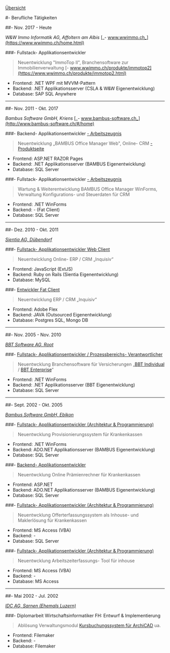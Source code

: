 [Übersicht](README.md)

#- Berufliche Tätigkeiten

##- Nov. 2017 - Heute

_W&W Immo Informatik AG, Affoltern am Albis_ [_- www.wwimmo.ch_](https://www.wwimmo.ch/home.html)

###- Fullstack- Applikationsentwickler

> Neuentwicklung "ImmoTop II", Branchensoftware zur Immobilienverwaltung [- www.wwimmo.ch/produkte/immotop2](https://www.wwimmo.ch/produkte/immotop2.html)
* Frontend: .NET WPF mit MVVM-Pattern
* Backend: .NET Applikationsserver (CSLA & W&W Eigenentwicklung)
* Database: SAP SQL Anywhere

---

##- Nov. 2011 - Okt. 2017

_Bambus Software GmbH, Kriens_ [_- www.bambus-software.ch_](http://www.bambus-software.ch/#/home)

###- Backend- Applikationsentwickler [- Arbeitszeugnis](/docs/Arbeitszeugnisse/2016_Bambus_GmbH.pdf)

> Neuentwicklung „BAMBUS Office Manager Web", Online- CRM [- Produktseite](http://www.bambus-software.ch/#/software-loesung/bambus-office-manager)
* Frontend: ASP.NET RAZOR Pages
* Backend: .NET Applikationsserver (BAMBUS Eigenentwicklung)
* Database: SQL Server

###- Fullstack- Applikationsentwickler [- Arbeitszeugnis](/docs/Arbeitszeugnisse/2016_Bambus_GmbH.pdf)

> Wartung & Weiterentwicklung BAMBUS Office Manager WinForms, Verwaltung Konfigurations- und Steuerdaten für CRM
* Frontend: .NET WinForms
* Backend: - (Fat Client)
* Database: SQL Server

---

##- Dez. 2010 - Okt. 2011

[_Sientia AG, Dübendorf_](www.scayla.com)

###- [Fullstack- Applikationsentwickler Web Client](/docs/Arbeitszeugnisse/2011_SientiaAG.pdf)

> Neuentwicklung Online- ERP / CRM „Inquisiv“
* Frontend: JavaScript (ExtJS)
* Backend: Ruby on Rails (Sientia Eigenentwicklung)
* Database: MySQL

###- [Entwickler Fat Client](/docs/Arbeitszeugnisse/2011_SientiaAG.pdf)

> Neuentwicklung ERP / CRM „Inquisiv“
* Frontend: Adobe Flex
* Backend: JAVA (Outsourced Eigenentwicklung)
* Database: Postgres SQL, Mongo DB

---

##- Nov. 2005 - Nov. 2010

[_BBT Software AG, Root_](http://www.bbtsoftware.ch/)

###- [Fullstack- Applikationsentwickler / Prozessbereichs- Verantwortlicher](/docs/Arbeitszeugnisse/2010_BBTAG.pdf)

> Neuentwcklung Branchensoftware für Versicherungen „[BBT Individual](http://www.bbtsoftware.ch/kranken-versicherung.html) / [BBT Enterprise](http://www.bbtsoftware.ch/unfall-versicherung.html)“
* Frontend: .NET WinForms
* Backend: .NET Applikationsserver (BBT Eigenentwicklung)
* Database: SQL Server

---

##- Sept. 2002 - Okt. 2005

[_Bambus Software GmbH, Ebikon_](http://www.bambus-software.ch/#/home)

###- [Fullstack- Applikationsentwickler (Architektur & Programmierung)](docs/Arbeitszeugnisse/2005_BambusGmbH.pdf)

> Neuentwcklung Provisionierungssystem für Krankenkassen
* Frontend: .NET WinForms
* Backend: ADO.NET Applikationsserver (BAMBUS Eigenentwicklung)
* Database: SQL Server

###- [Backend- Applikationsentwickler](/docs/Arbeitszeugnisse/2016_Bambus_GmbH.pdf)

> Neuentwcklung Online Prämienrechner für Krankenkassen
* Frontend: ASP.NET
* Backend: ADO.NET Applikationsserver (BAMBUS Eigenentwicklung)
* Database: SQL Server

###- [Fullstack- Applikationsentwickler (Architektur & Programmierung)](/docs/Arbeitszeugnisse/2016_Bambus_GmbH.pdf)

> Neuentwcklung Offerterfassungssystem als Inhouse- und Maklerlösung für Krankenkassen
* Frontend: MS Access (VBA)
* Backend: -
* Database: SQL Server

###- [Fullstack- Applikationsentwickler (Architektur & Programmierung)](/docs/Arbeitszeugnisse/2016_Bambus_GmbH.pdf)

> Neuentwcklung Arbeitszeiterfassungs- Tool für inhouse 
* Frontend: MS Access (VBA)
* Backend: -
* Database: MS Access

---

##- Mai 2002 - Jul. 2002

[_IDC AG, Sarnen (Ehemals Luzern)_](http://www.idc.ch/)

###- Diplomarbeit Wirtschaftsinformatiker FH: Entwurf & Implementierung

> Ablösung Verwaltungsmodul [Kursbuchungssystem für ArchiCAD](http://www.ac-academy.ch/) ua.
* Frontend: Filemaker
* Backend: -
* Database: Filemaker
